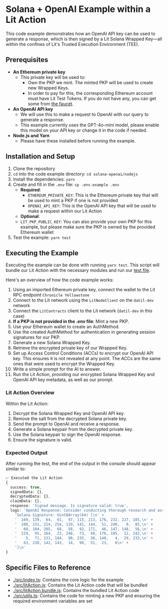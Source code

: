 # Solana + OpenAI Example within a Lit Action

This code example demonstrates how an OpenAI API key can be used to generate a response, which is then signed by a Lit Solana Wrapped Key—all within the confines of Lit's Trusted Execution Environment (TEE).

## Prerequisites

- **An Ethereum private key**
  - This private key will be used to:
    - Own the PKP we mint. The minted PKP will be used to create new Wrapped Keys.
    - In order to pay for this, the corresponding Ethereum account must have Lit Test Tokens. If you do not have any, you can get some from [the faucet](https://chronicle-yellowstone-faucet.getlit.dev/).
- **An OpenAI API key**
    - We will use this to make a request to OpenAI with our query to generate a response.
    - This example currently uses the GPT-4o-mini model, please enable this model on your API key or change it in the code if needed.
- **Node.js and Yarn**
    - Please have these installed before running the example.

## Installation and Setup

1. Clone the repository
2. `cd` into the code example directory: `cd solana-openai/nodejs`
3. Install the dependencies: `yarn`
4. Create and fill in the `.env` file: `cp .env.example .env`
    -  **Required**:
        - `ETHEREUM_PRIVATE_KEY`: This is the Ethereum private key that will be used to mint a PKP if one is not provided
        - `OPENAI_API_KEY`: This is the OpenAI API key that will be used to make a request within our Lit Action
    - **Optional**:
    - `LIT_PKP_PUBLIC_KEY`: You can also provide your own PKP for this example, but please make sure the PKP is owned by the provided Ethereum wallet
5. Test the example: `yarn test`

## Executing the Example

Executing the example can be done with running `yarn test`. This script will bundle our Lit Action with the necessary modules and run our [test file](./test/decryptApiKeyInActionTest.spec.ts).

Here's an overview of how the code example works:

1. Using an imported Ethereum private key, connect the wallet to the Lit RPC endpoint `Chronicle Yellowstone`
2. Connect to the Lit network using the `LitNodeClient` on the `datil-dev` network
3. Connect the `LitContracts` client to the Lit network (`datil-dev` in this case)
4. **If a PKP is not provided in the .env file**: Mint a new PKP.
5. Use your Ethereum wallet to create an AuthMethod.
6. Use the created AuthMethod for authentication in generating session signatures for our PKP.
7. Generate a new Solana Wrapped Key.
8. Retrieve the encrypted private key of our Wrapped Key.
9. Set up Access Control Conditions (ACCs) to encrypt our OpenAI API key. This ensures it is not revealed at any point. The ACCs are the same ones that were used to encrypt the Wrapped Key.
10. Write a simple prompt for the AI to answer.
11. Run the Lit Action, providing our encrypted Solana Wrapped Key and OpenAI API key metadata, as well as our prompt.

### Lit Action Overview

Within the Lit Action:

1. Decrypt the Solana Wrapped Key and OpenAI API key.
2. Remove the salt from the decrypted Solana private key.
3. Send the prompt to OpenAI and receive a response.
4. Generate a Solana keypair from the decrypted private key.
5. Use the Solana keypair to sign the OpenAI response.
6. Ensure the signature is valid.

### Expected Output

After running the test, the end of the output in the console should appear similar to:

```ts
✅ Executed the Lit Action
{
  success: true,
  signedData: {},
  decryptedData: {},
  claimData: {},
  response: 'Signed message. Is signature valid: true',
  logs: 'OpenAI Response: Consider conducting thorough research and assessing market trends before making your decision on DogeCoin.\n' +
    'Solana Signature: Uint8Array(64) [\n' +
    '  169, 139,  64,  61,  97, 115, 213, 176, 232, 227, 185,\n' +
    '  208, 231, 224, 254, 129, 141, 144,  51, 240,   0,  85,\n' +
    '   60, 104, 205,  68,  58,  92, 171,  46, 147, 148,  56,\n' +
    '  219,  95, 164,  23, 248,  73,  40, 176, 185,  12, 142,\n' +
    '    5,  71, 131, 184,  90, 235,  30, 140,   4,  29, 233,\n' +
    '   63, 238, 142, 143,  14,  98,  51,  23,   8\n' +
    ']\n'
}
```

## Specific Files to Reference

- [./src/index.ts](./src/index.ts): Contains the core logic for the example
- [./src/litAction.js](./src/litAction.js): Contains the Lit Action code that will be bundled
- [./src/litAction.bundle.js](./src/litAction.bundle.js): Contains the bundled Lit Action code
- [./src/utils.ts](./src/utils.ts): Contains the code for minting a new PKP and ensuring the required environment variables are set
